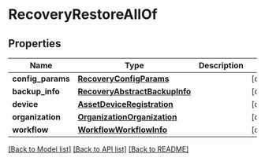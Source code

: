 # RecoveryRestoreAllOf

## Properties
Name | Type | Description | Notes
------------ | ------------- | ------------- | -------------
**config_params** | [**RecoveryConfigParams**](RecoveryConfigParams.md) |  | [optional] 
**backup_info** | [**RecoveryAbstractBackupInfo**](.md) |  | [optional] 
**device** | [**AssetDeviceRegistration**](.md) |  | [optional] 
**organization** | [**OrganizationOrganization**](.md) |  | [optional] 
**workflow** | [**WorkflowWorkflowInfo**](.md) |  | [optional] 

[[Back to Model list]](../README.md#documentation-for-models) [[Back to API list]](../README.md#documentation-for-api-endpoints) [[Back to README]](../README.md)


